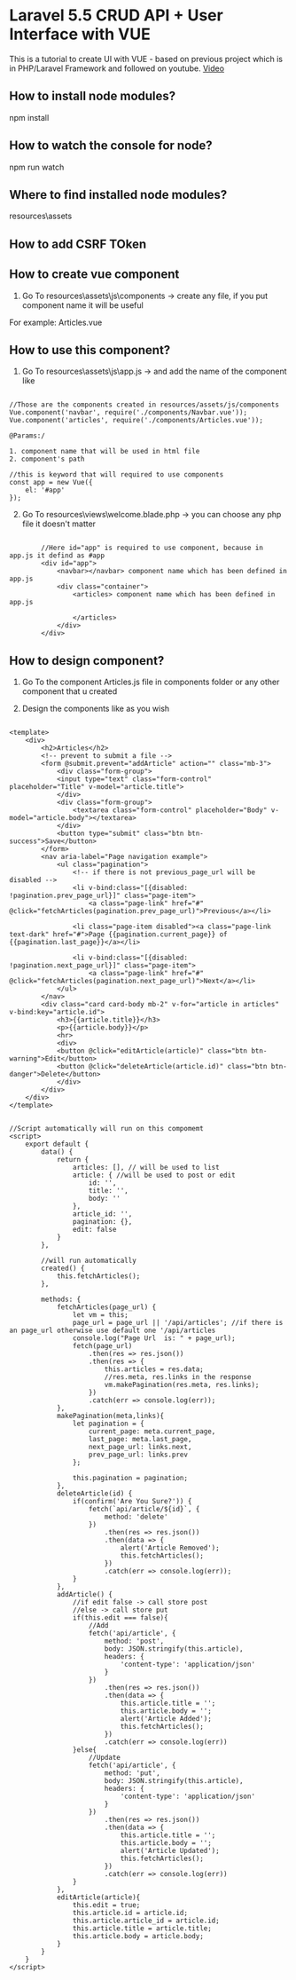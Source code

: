 # Laravel 5.5 CRUD API + User Interface with VUE 

This is a tutorial to create UI with VUE - based on previous project which is in PHP/Laravel Framework and followed on youtube. [Video][1]

[1]: https://www.youtube.com/watch?v=4pc6cgisbKE 

## How to install node modules?

npm install

## How to watch the console for node?

npm run watch

## Where to find installed node modules?

resources\assets

## How to add CSRF TOken 

<head>

<meta name="csrf-token" content="{{ csrf_token() }}">
<script>window.Laravel = { csrfToken: '{{ csrf_token() }}' }</script>

</head>

## How to create vue component

1. Go To resources\assets\js\components -> create any file, if you put component name it will be useful

For example: Articles.vue

## How to use this component?

1. Go To resources\assets\js\app.js -> and add the name of the component like

~~~~

//Those are the components created in resources/assets/js/components
Vue.component('navbar', require('./components/Navbar.vue'));
Vue.component('articles', require('./components/Articles.vue'));

@Params:/

1. component name that will be used in html file
2. component's path

//this is keyword that will required to use components
const app = new Vue({
    el: '#app'
});

~~~~~~

2. Go To resources\views\welcome.blade.php -> you can choose any php file it doesn't matter

~~~~
        
        //Here id="app" is required to use component, because in app.js it defind as #app
        <div id="app">
            <navbar></navbar> component name which has been defined in app.js
            <div class="container">
                <articles> component name which has been defined in app.js
                    
                </articles>
            </div>
        </div>
~~~~

## How to design component?

1. Go To the component Articles.js file in components folder or any other component that u created

2. Design the components like as you wish

~~~~

<template>
	<div>
		<h2>Articles</h2>
		<!-- prevent to submit a file -->
		<form @submit.prevent="addArticle" action="" class="mb-3">
			<div class="form-group">
			<input type="text" class="form-control" placeholder="Title" v-model="article.title">
			</div>
			<div class="form-group">
				<textarea class="form-control" placeholder="Body" v-model="article.body"></textarea>
			</div>
			<button type="submit" class="btn btn-success">Save</button>
		</form>
		<nav aria-label="Page navigation example">
			<ul class="pagination">
				<!-- if there is not previous_page_url will be disabled -->
				<li v-bind:class="[{disabled: !pagination.prev_page_url}]" class="page-item">
					<a class="page-link" href="#" @click="fetchArticles(pagination.prev_page_url)">Previous</a></li>

				<li class="page-item disabled"><a class="page-link text-dark" href="#">Page {{pagination.current_page}} of {{pagination.last_page}}</a></li>

				<li v-bind:class="[{disabled: !pagination.next_page_url}]" class="page-item">
					<a class="page-link" href="#" @click="fetchArticles(pagination.next_page_url)">Next</a></li>
			</ul>
		</nav>
		<div class="card card-body mb-2" v-for="article in articles" v-bind:key="article.id">
			<h3>{{article.title}}</h3>
			<p>{{article.body}}</p>
			<hr>
			<div>
			<button @click="editArticle(article)" class="btn btn-warning">Edit</button>
			<button @click="deleteArticle(article.id)" class="btn btn-danger">Delete</button>
			</div>
		</div>
	</div>
</template>


//Script automatically will run on this compomemt
<script>
    export default {
        data() {
            return {
                articles: [], // will be used to list
                article: { //will be used to post or edit
                    id: '',
                    title: '',
                    body: ''
                },
                article_id: '',
                pagination: {},
                edit: false
            }
        },

        //will run automatically
        created() {
            this.fetchArticles();
        },

        methods: {
            fetchArticles(page_url) {
                let vm = this;
                page_url = page_url || '/api/articles'; //if there is an page_url otherwise use default one '/api/articles
                console.log("Page Url  is: " + page_url);
                fetch(page_url)
                    .then(res => res.json())
                    .then(res => {
                        this.articles = res.data;
                        //res.meta, res.links in the response
                        vm.makePagination(res.meta, res.links);
                    })
					.catch(err => console.log(err));
            },
			makePagination(meta,links){
                let pagination = {
                    current_page: meta.current_page,
					last_page: meta.last_page,
					next_page_url: links.next,
					prev_page_url: links.prev
				};

				this.pagination = pagination;
			},
			deleteArticle(id) {
                if(confirm('Are You Sure?')) {
                    fetch(`api/article/${id}`, {
                        method: 'delete'
					})
						.then(res => res.json())
						.then(data => {
						    alert('Article Removed');
						    this.fetchArticles();
						})
						.catch(err => console.log(err));
				}
			},
			addArticle() {
                //if edit false -> call store post
				//else -> call store put
                if(this.edit === false){
                    //Add
					fetch('api/article', {
					    method: 'post',
						body: JSON.stringify(this.article),
						headers: {
					        'content-type': 'application/json'
						}
					})
						.then(res => res.json())
						.then(data => {
                            this.article.title = '';
                            this.article.body = '';
                            alert('Article Added');
                            this.fetchArticles();
						})
						.catch(err => console.log(err))
				}else{
                    //Update
                    fetch('api/article', {
                        method: 'put',
                        body: JSON.stringify(this.article),
                        headers: {
                            'content-type': 'application/json'
                        }
                    })
                        .then(res => res.json())
                        .then(data => {
                            this.article.title = '';
                            this.article.body = '';
                            alert('Article Updated');
                            this.fetchArticles();
                        })
                        .catch(err => console.log(err))
				}
			},
			editArticle(article){
                this.edit = true;
                this.article.id = article.id;
                this.article.article_id = article.id;
                this.article.title = article.title;
                this.article.body = article.body;
			}
        }
    }
</script>

~~~~~


